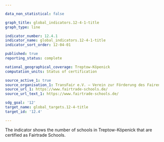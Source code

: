 ```yaml
---

data_non_statistical: false

graph_title: global_indicators.12-4-1-title
graph_type: line

indicator_number: 12.4.1
indicator_name: global_indicators.12-4-1-title
indicator_sort_order: 12-04-01

published: true
reporting_status: complete

national_geographical_coverage: Treptow-Köpenick
computation_units: Status of certification

source_active_1: true
source_organisation_1: TransFair e.V. – Verein zur Förderung des Fairen Handels in der Einen Welt
source_url_1: https://www.fairtrade-schools.de/
source_url_text_1: https://www.fairtrade-schools.de/

sdg_goal: '12'
target_name: global_targets.12-4-title
target_id: '12.4'

---
```


The indicator shows the number of schools in Treptow-Köpenick that are certified as Fairtrade Schools.

